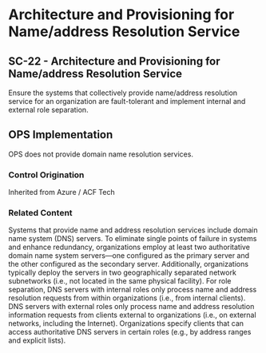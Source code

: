 # Architecture and Provisioning for Name/address Resolution Service
## SC-22 - Architecture and Provisioning for Name/address Resolution Service

Ensure the systems that collectively provide name/address resolution service for an organization are fault-tolerant and implement internal and external role separation.

## OPS Implementation

OPS does not provide domain name resolution services.

### Control Origination

Inherited from Azure / ACF Tech

### Related Content
Systems that provide name and address resolution services include domain name system (DNS) servers. To eliminate single points of failure in systems and enhance redundancy, organizations employ at least two authoritative domain name system servers—one configured as the primary server and the other configured as the secondary server. Additionally, organizations typically deploy the servers in two geographically separated network subnetworks (i.e., not located in the same physical facility). For role separation, DNS servers with internal roles only process name and address resolution requests from within organizations (i.e., from internal clients). DNS servers with external roles only process name and address resolution information requests from clients external to organizations (i.e., on external networks, including the Internet). Organizations specify clients that can access authoritative DNS servers in certain roles (e.g., by address ranges and explicit lists).
